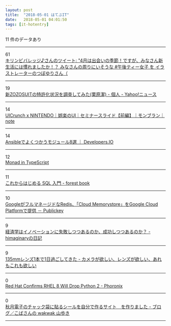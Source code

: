```yaml
---
layout: post
title:  "2018-05-01 はてぶIT"
date:   2018-05-01 04:01:50
tags: [it-hotentry]
---
```

11 件のデータあり

<hr><div class="row">
<div class="col-1"><span class="badge badge-pill badge-success h2">61</span></div>
<div class="col-11"><a href='http://twitter.com/kirin_company/status/989338275449131010' target='_blank'>キリンビバレッジ♪さんのツイート: "4月は出会いの季節！ですが、みなさん新生活には慣れましたか！？ みなさんの周りにいそうな #午後ティー女子 を イラストレーターのつぼゆりさん（</a></div>
</div>
<hr>
<div class="row">
<div class="col-1"><span class="badge badge-pill badge-success h2">19</span></div>
<div class="col-11"><a href='https://news.yahoo.co.jp/byline/kuriharakiyoshi/20180430-00084659/' target='_blank'>新ZOZOSUITの特許化状況を調査してみた(栗原潔) - 個人 - Yahoo!ニュース</a></div>
</div>
<hr>
<div class="row">
<div class="col-1"><span class="badge badge-pill badge-success h2">14</span></div>
<div class="col-11"><a href='https://note.mu/montblanc04/n/n691df0123269' target='_blank'>UICrunch x NINTENDO｜娯楽のUI｜セミナースライド【前編】｜モンブラン｜note</a></div>
</div>
<hr>
<div class="row">
<div class="col-1"><span class="badge badge-pill badge-success h2">14</span></div>
<div class="col-11"><a href='https://dev.classmethod.jp/server-side/ansible/ansible-my-reference/' target='_blank'>Ansibleでよくつかうモジュール8選 ｜ Developers.IO</a></div>
</div>
<hr>
<div class="row">
<div class="col-1"><span class="badge badge-pill badge-success h2">12</span></div>
<div class="col-11"><a href='https://dev.to/e_ntyo/-monad-in-typescript-dmg' target='_blank'>Monad in TypeScript</a></div>
</div>
<hr>
<div class="row">
<div class="col-1"><span class="badge badge-pill badge-success h2">11</span></div>
<div class="col-11"><a href='http://t2y.hatenablog.jp/entry/2018/04/30/123759' target='_blank'>これからはじめる SQL 入門 - forest book</a></div>
</div>
<hr>
<div class="row">
<div class="col-1"><span class="badge badge-pill badge-success h2">10</span></div>
<div class="col-11"><a href='https://www.publickey1.jp/blog/18/googlerediscloud_memorystoregoogle_cloud_platform.html' target='_blank'>GoogleがフルマネージドなRedis、「Cloud Memorystore」をGoogle Cloud Platformで提供 － Publickey</a></div>
</div>
<hr>
<div class="row">
<div class="col-1"><span class="badge badge-pill badge-success h2">9</span></div>
<div class="col-11"><a href='http://d.hatena.ne.jp/himaginary/20180430/innovation_in_economics' target='_blank'>経済学はイノベーションに失敗しつつあるのか、成功しつつあるのか？ - himaginaryの日記</a></div>
</div>
<hr>
<div class="row">
<div class="col-1"><span class="badge badge-pill badge-success h2">9</span></div>
<div class="col-11"><a href='https://aremo-koremo.hatenablog.com/entry/a_day_of_135mm_apr_2018' target='_blank'>135mmレンズ1本で1日過ごしてきた - カメラが欲しい、レンズが欲しい、あれもこれも欲しい</a></div>
</div>
<hr>
<div class="row">
<div class="col-1"><span class="badge badge-pill badge-success h2">0</span></div>
<div class="col-11"><a href='https://www.phoronix.com/scan.php?page=news_item&px=RHEL-8-No-Python-2' target='_blank'>Red Hat Confirms RHEL 8 Will Drop Python 2 - Phoronix</a></div>
</div>
<hr>
<div class="row">
<div class="col-1"><span class="badge badge-pill badge-success h2">0</span></div>
<div class="col-11"><a href='http://d.hatena.ne.jp/wakwak_koba/20180415#p1' target='_blank'>秋月電子のチャック袋に貼るシールを自分で作るサイト　を作りました - ブログ／こばさんの wakwak 山歩き</a></div>
</div>
<hr>
